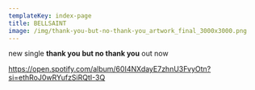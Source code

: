 ```yaml
---
templateKey: index-page
title: BELLSAINT
image: /img/thank-you-but-no-thank-you_artwork_final_3000x3000.png
---
```

new single **thank you but no thank you** out now

https://open.spotify.com/album/60I4NXdayE7zhnU3FvyOtn?si=ethRoJ0wRYufzSiRQtI-3Q
